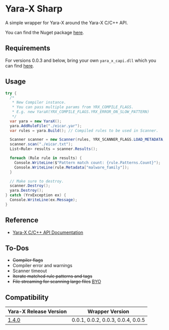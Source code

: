 # Yara-X Sharp
A simple wrapper for Yara-X around the Yara-X C/C++ API.

You can find the Nuget package [here](https://www.nuget.org/packages/YaraXSharp).

## Requirements
For versions 0.0.3 and below, bring your own `yara_x_capi.dll` which you can find [here](https://github.com/VirusTotal/yara-x/releases).

## Usage
```csharp
try {
  /*
   * New Compiler instance.
   * You can pass multiple params from YRX_COMPILE_FLAGS.
   * E.g. new YaraX(YRX_COMPILE_FLAGS.YRX_ERROR_ON_SLOW_PATTERN)
   */
  var yara = new YaraX();
  yara.AddRuleFile("./eicar.yar");
  var rules = yara.Build(); // Compiled rules to be used in Scanner.

  Scanner scanner = new Scanner(rules, YRX_SCANNER_FLAGS.LOAD_METADATA, YRX_SCANNER_FLAGS.LOAD_PATTERNS);
  scanner.scan("./eicar.txt");
  List<Rule> results = scanner.Results();

  foreach (Rule rule in results) {
    Console.WriteLine($"Pattern match count: {rule.Patterns.Count}");
    Console.WriteLine(rule.Metadata["malware_family"]);
  }

  // Make sure to destroy.
  scanner.Destroy();
  yara.Destroy();
} catch (YrxException ex) {
  Console.WriteLine(ex.Message);
}
```

## Reference
- [Yara-X C/C++ API Documentation](https://virustotal.github.io/yara-x/docs/api/c/c-/)

## To-Dos
- ~~Compiler flags~~
- Compiler error and warnings
- Scanner timeout
- ~~Iterate matched rule patterns and tags~~
- ~~File streaming for scanning large files~~ [BYO](https://github.com/jtpox/Yara-X-Sharp/commit/596f3b0e6da6989e2936eb0bff213742737865be)

## Compatibility
| Yara-X Release Version | Wrapper Version |
|--|--|
| [1.4.0](https://github.com/VirusTotal/yara-x/releases/tag/v1.4.0) | 0.0.1, 0.0.2, 0.0.3, 0.0.4, 0.0.5 |

